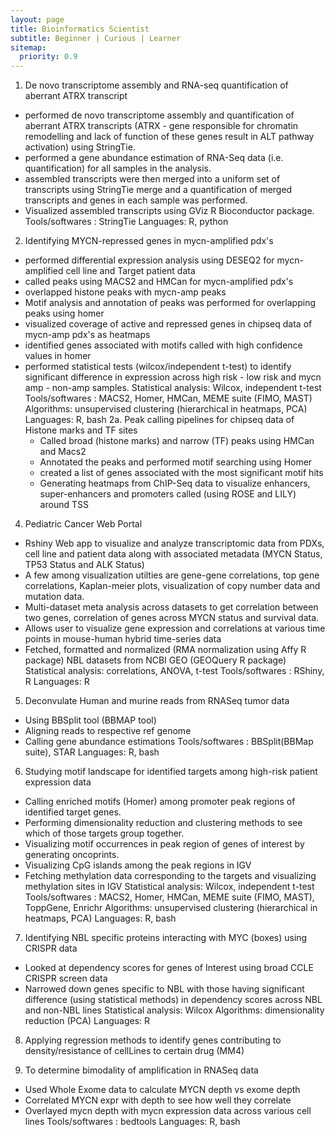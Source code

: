 ```yaml
---
layout: page
title: Bioinformatics Scientist
subtitle: Beginner | Curious | Learner
sitemap:
  priority: 0.9
---
```



1. De novo transcriptome assembly and RNA-seq quantification of aberrant ATRX transcript
- performed de novo transcriptome assembly and quantification of aberrant ATRX transcripts (ATRX - gene responsible for chromatin remodelling and lack of function of these genes result in ALT pathway activation) using StringTie.
- performed a gene abundance estimation of RNA-Seq data (i.e. quantification) for all samples in the analysis.
- assembled transcripts were then merged into a uniform set of transcripts using StringTie merge and a quantification of merged transcripts and genes in each sample was performed.
- Visualized assembled transcripts using GViz R Bioconductor package.
Tools/softwares : StringTie
Languages: R, python

2. Identifying MYCN-repressed genes in mycn-amplified pdx's
- performed differential expression analysis using DESEQ2 for mycn-amplified cell line and Target patient data
- called peaks using MACS2 and HMCan for mycn-amplified pdx's
- overlapped histone peaks with mycn-amp peaks
- Motif analysis and annotation of peaks was performed for overlapping peaks using homer
- visualized coverage of active and repressed genes in chipseq data of mycn-amp pdx's as heatmaps
- identified genes associated with motifs called with high confidence values in homer
- performed statistical tests (wilcox/independent t-test) to identify significant difference in expression across high risk - low risk and mycn amp - non-amp samples.
Statistical analysis: Wilcox, independent t-test
Tools/softwares : MACS2, Homer, HMCan, MEME suite (FIMO, MAST)
Algorithms: unsupervised clustering (hierarchical in heatmaps, PCA)
Languages: R, bash
	2a. Peak calling pipelines for chipseq data of Histone marks and TF sites
	- Called broad (histone marks) and narrow (TF) peaks using HMCan and Macs2
	- Annotated the peaks and performed motif searching using Homer
	- created a list of genes associated with the most significant motif hits
	- Generating heatmaps from ChIP-Seq data to visualize enhancers, super-enhancers and promoters called (using ROSE and LILY) around TSS

4. Pediatric Cancer Web Portal
- Rshiny Web app to visualize and analyze transcriptomic data from PDXs, cell line and patient data along with associated metadata (MYCN Status, TP53 Status and ALK Status)
- A few among visualization utilties are gene-gene correlations, top gene correlations, Kaplan-meier plots, visualization of copy number data and mutation data.
- Multi-dataset meta analysis across datasets to get correlation between two genes, correlation of genes across MYCN status and survival data.
- Allows user to visualize gene expression and correlations at various time points in mouse-human hybrid time-series data
- Fetched, formatted and normalized (RMA normalization using Affy R package) NBL datasets from NCBI GEO (GEOQuery R package)
Statistical analysis: correlations, ANOVA, t-test
Tools/softwares : RShiny, R
Languages: R

5. Deconvulate Human and murine reads from RNASeq tumor data
- Using BBSplit tool (BBMAP tool)
- Aligning reads to respective ref genome 
- Calling gene abundance estimations
Tools/softwares : BBSplit(BBMap suite), STAR
Languages: R, bash

6. Studying motif landscape for identified targets among high-risk patient expression data
- Calling enriched motifs (Homer) among promoter peak regions of identified target genes.
- Performing dimensionality reduction and clustering methods to see which of those targets group together.
- Visualizing motif occurrences in peak region of genes of interest by generating oncoprints.
- Visualizing CpG islands among the peak regions in IGV
- Fetching methylation data corresponding to the targets and visualizing methylation sites in IGV
Statistical analysis: Wilcox, independent t-test
Tools/softwares : MACS2, Homer, HMCan, MEME suite (FIMO, MAST), ToppGene, Enrichr
Algorithms: unsupervised clustering (hierarchical in heatmaps, PCA)
Languages: R, bash

7. Identifying NBL specific proteins interacting with MYC (boxes) using CRISPR data 
- Looked at dependency scores for genes of Interest using broad CCLE CRISPR screen data
- Narrowed down genes specific to NBL with those having significant difference (using statistical methods) in dependency scores across NBL and non-NBL lines
Statistical analysis: Wilcox
Algorithms: dimensionality reduction (PCA)
Languages: R

8. Applying regression methods to identify genes contributing to density/resistance of cellLines to certain drug (MM4)

9. To determine bimodality of amplification in RNASeq data
- Used Whole Exome data to calculate MYCN depth vs exome depth
- Correlated MYCN expr with depth to see how well they correlate
- Overlayed mycn depth with mycn expression data across various cell lines
Tools/softwares : bedtools
Languages: R, bash

